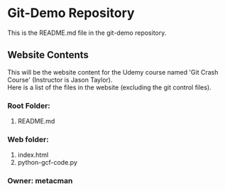 # Git-Demo Repository

This is the README.md file in the git-demo repository.

## Website Contents

This will be the website content for the Udemy course named 'Git Crash Course' (Instructor is Jason Taylor).  
Here is a list of the files in the website (excluding the git control files).

### Root Folder:
1.  README.md

### Web folder:
1.  index.html
2.  python-gcf-code.py

### Owner: metacman
